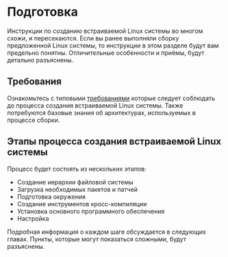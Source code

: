 # Подготовка

Инструкции по созданию встраиваемой Linux системы во многом схожи, и пересекаются. Если вы ранее выполняли сборку предложенной Linux системы, то инструкции в этом разделе будут вам предельно понятны. Отличительные особенности и приёмы, будут детально разъяснены.

## Требования

Ознакомьтесь с типовыми [требованиями](prepare/requrements) которые следует соблюдать до процесса создания встраиваемой Linux системы. Также потребуются базовые знания об архитектурах, используемых в процессе сборки.

## Этапы процесса создания встраиваемой Linux системы

Процесс будет состоять из нескольких этапов:

- Создание иерархии файловой системы
- Загрузка необходимых пакетов и патчей
- Подготовка окружения
- Создание инструментов кросс-компиляции
- Установка основного программного обеспечения
- Настройка

Подробная информация о каждом шаге обсуждается в следующих главах. Пункты, которые могут показаться сложными, будут разъяснены.
